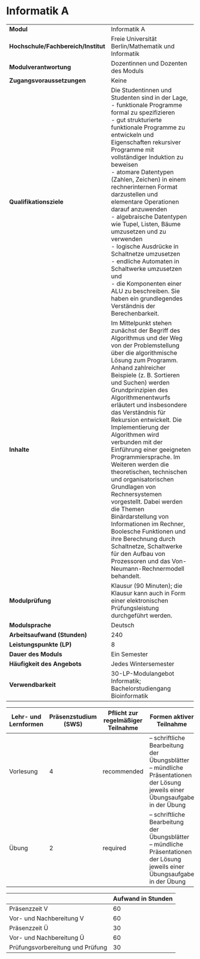 # Informatik A
|                                    |   |
|------------------------------------|---|
|**Modul**                           | Informatik A |
|**Hochschule/Fachbereich/Institut** | Freie Universität Berlin/Mathematik und Informatik |
|**Modulverantwortung**              | Dozentinnen und Dozenten des Moduls |
|**Zugangsvoraussetzungen**          | Keine |
|**Qualifikationsziele**             | Die Studentinnen und Studenten sind in der Lage,<br>- funktionale Programme formal zu spezifizieren<br>- gut strukturierte funktionale Programme zu entwickeln und Eigenschaften rekursiver Programme mit vollständiger Induktion zu beweisen<br>- atomare Datentypen (Zahlen, Zeichen) in einem rechnerinternen Format darzustellen und elementare Operationen darauf anzuwenden<br>- algebraische Datentypen wie Tupel, Listen, Bäume umzusetzen und zu verwenden<br>- logische Ausdrücke in Schaltnetze umzusetzen<br>- endliche Automaten in Schaltwerke umzusetzen und<br>- die Komponenten einer ALU zu beschreiben. Sie haben ein grundlegendes Verständnis der Berechenbarkeit. |
|**Inhalte**                         | Im Mittelpunkt stehen zunächst der Begriff des Algorithmus und der Weg von der Problemstellung über die algorithmische Lösung zum Programm. Anhand zahlreicher Beispiele (z. B. Sortieren und Suchen) werden Grundprinzipien des Algorithmenentwurfs erläutert und insbesondere das Verständnis für Rekursion entwickelt. Die Implementierung der Algorithmen wird verbunden mit der Einführung einer geeigneten Programmiersprache. Im Weiteren werden die theoretischen, technischen und organisatorischen Grundlagen von Rechnersystemen vorgestellt. Dabei werden die Themen Binärdarstellung von Informationen im Rechner, Boolesche Funktionen und ihre Berechnung durch Schaltnetze, Schaltwerke für den Aufbau von Prozessoren und das Von-Neumann-Rechnermodell behandelt. |
|**Modulprüfung**                    | Klausur (90 Minuten); die Klausur kann auch in Form einer elektronischen Prüfungsleistung durchgeführt werden. |
|**Modulsprache**                    | Deutsch |
|**Arbeitsaufwand (Stunden)**        | 240 |
|**Leistungspunkte (LP)**            | 8 |
|**Dauer des Moduls**                | Ein Semester |
|**Häufigkeit des Angebots**         | Jedes Wintersemester |
|**Verwendbarkeit**                  | 30-LP-Modulangebot Informatik; Bachelorstudiengang Bioinformatik |

| Lehr- und Lernformen | Präsenzstudium <br> (SWS) | Pflicht zur regelmäßiger Teilnahme | Formen aktiver Teilnahme |
| ---------------------|---------------------------|------------------------------------|------------------------- |
| Vorlesung            | 4                         | recommended                        | – schriftliche Bearbeitung der Übungsblätter<br>– mündliche Präsentationen der Lösung jeweils einer Übungsaufgabe in der Übung |
| Übung                | 2                         | required                           | – schriftliche Bearbeitung der Übungsblätter<br>– mündliche Präsentationen der Lösung jeweils einer Übungsaufgabe in der Übung |

|   | Aufwand in Stunden |
| - |--------------------|
| Präsenzzeit V                            | 60    |
| Vor- und Nachbereitung V                 | 60    |
| Präsenzzeit Ü                            | 30    |
| Vor- und Nachbereitung Ü                 | 60    |
| Prüfungsvorbereitung und Prüfung         | 30    |
